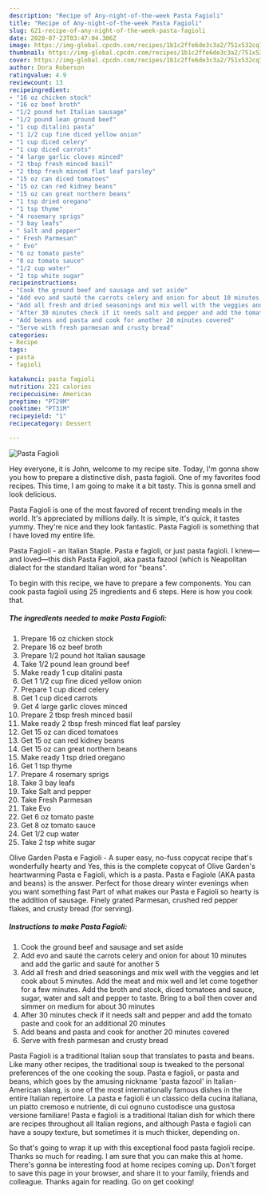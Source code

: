 ```yaml
---
description: "Recipe of Any-night-of-the-week Pasta Fagioli"
title: "Recipe of Any-night-of-the-week Pasta Fagioli"
slug: 621-recipe-of-any-night-of-the-week-pasta-fagioli
date: 2020-07-23T03:47:04.306Z
image: https://img-global.cpcdn.com/recipes/1b1c2ffe6de3c3a2/751x532cq70/pasta-fagioli-recipe-main-photo.jpg
thumbnail: https://img-global.cpcdn.com/recipes/1b1c2ffe6de3c3a2/751x532cq70/pasta-fagioli-recipe-main-photo.jpg
cover: https://img-global.cpcdn.com/recipes/1b1c2ffe6de3c3a2/751x532cq70/pasta-fagioli-recipe-main-photo.jpg
author: Dora Roberson
ratingvalue: 4.9
reviewcount: 13
recipeingredient:
- "16 oz chicken stock"
- "16 oz beef broth"
- "1/2 pound hot Italian sausage"
- "1/2 pound lean ground beef"
- "1 cup ditalini pasta"
- "1 1/2 cup fine diced yellow onion"
- "1 cup diced celery"
- "1 cup diced carrots"
- "4 large garlic cloves minced"
- "2 tbsp fresh minced basil"
- "2 tbsp fresh minced flat leaf parsley"
- "15 oz can diced tomatoes"
- "15 oz can red kidney beans"
- "15 oz can great northern beans"
- "1 tsp dried oregano"
- "1 tsp thyme"
- "4 rosemary sprigs"
- "3 bay leafs"
- " Salt and pepper"
- " Fresh Parmesan"
- " Evo"
- "6 oz tomato paste"
- "8 oz tomato sauce"
- "1/2 cup water"
- "2 tsp white sugar"
recipeinstructions:
- "Cook the ground beef and sausage and set aside"
- "Add evo and sauté the carrots celery and onion for about 10 minutes and add the garlic and sauté for another 5"
- "Add all fresh and dried seasonings and mix well with the veggies and let cook about 5 minutes. Add the meat and mix well and let come together for a few minutes. Add the broth and stock, diced tomatoes and sauce, sugar, water and salt and pepper to taste. Bring to a boil then cover and simmer on medium for about 30 minutes"
- "After 30 minutes check if it needs salt and pepper and add the tomato paste and cook for an additional 20 minutes"
- "Add beans and pasta and cook for another 20 minutes covered"
- "Serve with fresh parmesan and crusty bread"
categories:
- Recipe
tags:
- pasta
- fagioli

katakunci: pasta fagioli 
nutrition: 221 calories
recipecuisine: American
preptime: "PT29M"
cooktime: "PT31M"
recipeyield: "1"
recipecategory: Dessert

---
```



![Pasta Fagioli](https://img-global.cpcdn.com/recipes/1b1c2ffe6de3c3a2/751x532cq70/pasta-fagioli-recipe-main-photo.jpg)

Hey everyone, it is John, welcome to my recipe site. Today, I'm gonna show you how to prepare a distinctive dish, pasta fagioli. One of my favorites food recipes. This time, I am going to make it a bit tasty. This is gonna smell and look delicious.

Pasta Fagioli is one of the most favored of recent trending meals in the world. It's appreciated by millions daily. It is simple, it's quick, it tastes yummy. They're nice and they look fantastic. Pasta Fagioli is something that I have loved my entire life.

Pasta Fagioli - an Italian Staple. Pasta e fagioli, or just pasta fagioli. I knew—and loved—this dish Pasta Fagioli, aka pasta fazool (which is Neapolitan dialect for the standard Italian word for &#34;beans&#34;.


To begin with this recipe, we have to prepare a few components. You can cook pasta fagioli using 25 ingredients and 6 steps. Here is how you cook that.

<!--inarticleads1-->

##### The ingredients needed to make Pasta Fagioli:

1. Prepare 16 oz chicken stock
1. Prepare 16 oz beef broth
1. Prepare 1/2 pound hot Italian sausage
1. Take 1/2 pound lean ground beef
1. Make ready 1 cup ditalini pasta
1. Get 1 1/2 cup fine diced yellow onion
1. Prepare 1 cup diced celery
1. Get 1 cup diced carrots
1. Get 4 large garlic cloves minced
1. Prepare 2 tbsp fresh minced basil
1. Make ready 2 tbsp fresh minced flat leaf parsley
1. Get 15 oz can diced tomatoes
1. Get 15 oz can red kidney beans
1. Get 15 oz can great northern beans
1. Make ready 1 tsp dried oregano
1. Get 1 tsp thyme
1. Prepare 4 rosemary sprigs
1. Take 3 bay leafs
1. Take  Salt and pepper
1. Take  Fresh Parmesan
1. Take  Evo
1. Get 6 oz tomato paste
1. Get 8 oz tomato sauce
1. Get 1/2 cup water
1. Take 2 tsp white sugar


Olive Garden Pasta e Fagioli - A super easy, no-fuss copycat recipe that&#39;s wonderfully hearty and Yes, this is the complete copycat of Olive Garden&#39;s heartwarming Pasta e Fagioli, which is a pasta. Pasta e Fagiole (AKA pasta and beans) is the answer. Perfect for those dreary winter evenings when you want something fast Part of what makes our Pasta e Fagioli so hearty is the addition of sausage. Finely grated Parmesan, crushed red pepper flakes, and crusty bread (for serving). 

<!--inarticleads2-->

##### Instructions to make Pasta Fagioli:

1. Cook the ground beef and sausage and set aside
1. Add evo and sauté the carrots celery and onion for about 10 minutes and add the garlic and sauté for another 5
1. Add all fresh and dried seasonings and mix well with the veggies and let cook about 5 minutes. Add the meat and mix well and let come together for a few minutes. Add the broth and stock, diced tomatoes and sauce, sugar, water and salt and pepper to taste. Bring to a boil then cover and simmer on medium for about 30 minutes
1. After 30 minutes check if it needs salt and pepper and add the tomato paste and cook for an additional 20 minutes
1. Add beans and pasta and cook for another 20 minutes covered
1. Serve with fresh parmesan and crusty bread


Pasta Fagioli is a traditional Italian soup that translates to pasta and beans. Like many other recipes, the traditional soup is tweaked to the personal preferences of the one cooking the soup. Pasta e fagioli, or pasta and beans, which goes by the amusing nickname &#39;pasta fazool&#39; in Italian-American slang, is one of the most internationally famous dishes in the entire Italian repertoire. La pasta e fagioli è un classico della cucina italiana, un piatto cremoso e nutriente, di cui ognuno custodisce una gustosa versione familiare! Pasta e fagioli is a traditional Italian dish for which there are recipes throughout all Italian regions, and although Pasta e fagioli can have a soupy texture, but sometimes it is much thicker, depending on. 

So that's going to wrap it up with this exceptional food pasta fagioli recipe. Thanks so much for reading. I am sure that you can make this at home. There's gonna be interesting food at home recipes coming up. Don't forget to save this page in your browser, and share it to your family, friends and colleague. Thanks again for reading. Go on get cooking!
